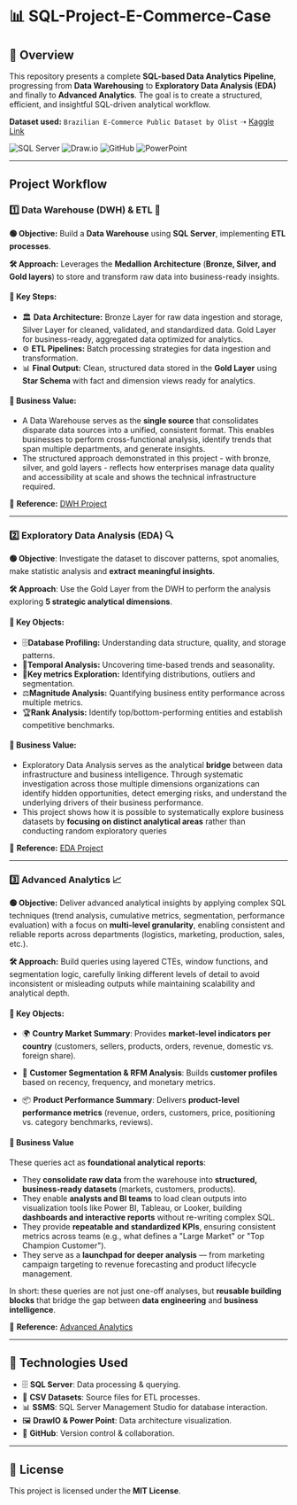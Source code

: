 # 📊 SQL-Project-E-Commerce-Case

## 📝 **Overview**

This repository presents a complete **SQL-based Data Analytics Pipeline**, progressing from **Data Warehousing** to **Exploratory Data Analysis (EDA)** and finally to **Advanced Analytics**. The goal is to create a structured, efficient, and insightful SQL-driven analytical workflow.

**Dataset used:** `Brazilian E-Commerce Public Dataset by Olist` ➝ [Kaggle Link](https://www.kaggle.com/datasets/olistbr/brazilian-ecommerce)

![SQL Server](https://img.shields.io/badge/Microsoft_SQL_Server-CC2927?style=for-the-badge&logo=microsoft-sql-server&logoColor=white)
![Draw.io](https://img.shields.io/badge/Draw.io-FF9900?style=for-the-badge&logo=diagramsdotnet&logoColor=white)
![GitHub](https://img.shields.io/badge/GitHub-181717?style=for-the-badge&logo=github&logoColor=white)
![PowerPoint](https://img.shields.io/badge/PowerPoint-B7472A?style=for-the-badge&logo=microsoftpowerpoint&logoColor=white)

---

## **Project Workflow**

### 1️⃣ **Data Warehouse (DWH) & ETL** 📂

**🟢 Objective:** Build a **Data Warehouse** using **SQL Server**, implementing **ETL processes**.

**🛠 Approach:** Leverages the **Medallion Architecture** (**Bronze, Silver, and Gold layers**) to store and transform raw data into business-ready insights.

#### 📌 **Key Steps:**
- 🏛 **Data Architecture:** Bronze Layer for raw data ingestion and storage, Silver Layer for cleaned, validated, and standardized data. Gold Layer for business-ready, aggregated data optimized for analytics.
- ⚙ **ETL Pipelines:** Batch processing strategies for data ingestion and transformation.
- 📊 **Final Output:** Clean, structured data stored in the **Gold Layer** using **Star Schema** with fact and dimension views ready for analytics.

#### **💼 Business Value:**
- A Data Warehouse serves as the **single source**  that consolidates disparate data sources into a unified, consistent format. This enables businesses to perform cross-functional analysis, identify trends that span multiple departments, and generate insights.
- The structured approach demonstrated in this project - with bronze, silver, and gold layers - reflects how enterprises manage data quality and accessibility at scale and shows the technical infrastructure required.

🔗 **Reference:**   [DWH Project](https://github.com/StefanoN98/SQL-Project-E-Commerce-Case/tree/bd9bb231a220b417fb088afec177e58012c02b1a/01.%20DATA%20WAREHOUSE%20PROJECT)

---

### 2️⃣ **Exploratory Data Analysis (EDA)** 🔍

**🟢 Objective**: Investigate the dataset to discover patterns, spot anomalies, make statistic analysis and **extract meaningful insights**.

**🛠 Approach**: Use the Gold Layer from the DWH to perform the analysis exploring **5 strategic analytical dimensions**.

#### 📌 **Key Objects:**
- 🗄️**Database Profiling:** Understanding data structure, quality, and storage patterns.
- 📆**Temporal Analysis:** Uncovering time-based trends and seasonality.
- 🔢**Key metrics Exploration:** Identifying distributions, outliers and segmentation.
- ⚖️**Magnitude Analysis:** Quantifying business entity performance across multiple metrics.
- 🏆**Rank Analysis:** Identify top/bottom-performing entities and establish competitive benchmarks.

#### **💼 Business Value:**
- Exploratory Data Analysis serves as the analytical **bridge** between data infrastructure and business intelligence. Through systematic investigation across those multiple dimensions organizations can identify hidden opportunities, detect emerging risks, and understand the underlying drivers of their business performance.
- This project shows how it is possible to systematically explore business datasets by **focusing on distinct analytical areas** rather than conducting random exploratory queries

🔗 **Reference:** [EDA Project](https://github.com/StefanoN98/SQL-Projects/tree/aeb630b85d62458d96b5fb171dea25894c6885e5/02.%20EDA%20PROJECT)

---

### 3️⃣ **Advanced Analytics** 📈

**🟢 Objective:** Deliver advanced analytical insights by applying complex SQL techniques (trend analysis, cumulative metrics, segmentation, performance evaluation) with a focus on **multi-level granularity**, enabling consistent and reliable reports across departments (logistics, marketing, production, sales, etc.).  

**🛠 Approach:** Build queries using layered CTEs, window functions, and segmentation logic, carefully linking different levels of detail to avoid inconsistent or misleading outputs while maintaining scalability and analytical depth.  

#### 📌 **Key Objects:**

- 🌍 **Country Market Summary**: Provides **market-level indicators per country** (customers, sellers, products, orders, revenue, domestic vs. foreign share).  

- 👥 **Customer Segmentation & RFM Analysis**: Builds **customer profiles** based on recency, frequency, and monetary metrics. 

- 📦 **Product Performance Summary**: Delivers **product-level performance metrics** (revenue, orders, customers, price, positioning vs. category benchmarks, reviews).  


#### **💼 Business Value**

These queries act as **foundational analytical reports**:  

- They **consolidate raw data** from the warehouse into **structured, business-ready datasets** (markets, customers, products).  
- They enable **analysts and BI teams** to load clean outputs into visualization tools like Power BI, Tableau, or Looker, building **dashboards and interactive reports** without re-writing complex SQL.  
- They provide **repeatable and standardized KPIs**, ensuring consistent metrics across teams (e.g., what defines a "Large Market" or "Top Champion Customer").  
- They serve as a **launchpad for deeper analysis** — from marketing campaign targeting to revenue forecasting and product lifecycle management.  

In short: these queries are not just one-off analyses, but **reusable building blocks** that bridge the gap between **data engineering** and **business intelligence**.  

🔗 **Reference:** [Advanced Analytics](https://github.com/StefanoN98/SQL-Projects/tree/7a3d0e489ab8a2d3731f4a53f1fe6227dd8008b2/03.%20ADVANCED%20ANALYTICS)

---

## 🔧 **Technologies Used**

- 🗄 **SQL Server**: Data processing & querying.
- 📂 **CSV Datasets**: Source files for ETL processes.
- 📊 **SSMS**: SQL Server Management Studio for database interaction.
- 🖼 **DrawIO & Power Point**: Data architecture visualization.
- 🐙 **GitHub**: Version control & collaboration.

---

## 📜 **License**

This project is licensed under the **MIT License**.
